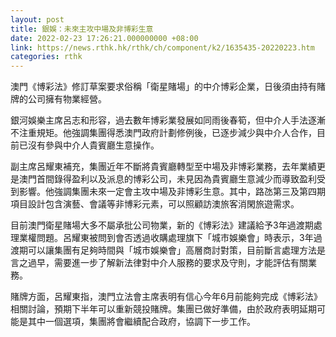 ```yaml
---
layout: post
title: 銀娛：未來主攻中場及非博彩生意
date: 2022-02-23 17:26:21.000000000 +08:00
link: https://news.rthk.hk/rthk/ch/component/k2/1635435-20220223.htm
categories: rthk
---
```


澳門《博彩法》修訂草案要求俗稱「衛星賭場」的中介博彩企業，日後須由持有賭牌的公司擁有物業經營。

銀河娛樂主席呂志和形容，過去數年博彩業發展如同雨後春筍，但中介人手法逐漸不注重規矩。他強調集團得悉澳門政府計劃修例後，已逐步減少與中介人合作，目前已沒有參與中介人貴賓廳生意操作。

副主席呂耀東補充，集團近年不斷將貴賓廳轉型至中場及非博彩業務，去年業績更是澳門首間錄得盈利以及派息的博彩公司，未見因為貴賓廳生意減少而導致盈利受到影響。他強調集團未來一定會主攻中場及非博彩生意。其中，路氹第三及第四期項目設計包含演藝、會議等非博彩元素，可以照顧訪澳旅客消閑旅遊需求。

目前澳門衛星賭場大多不屬承批公司物業，新的《博彩法》建議給予3年過渡期處理業權問題。呂耀東被問到會否透過收購處理旗下「城市娛樂會」時表示，3年過渡期可以讓集團有足夠時間與「城市娛樂會」高層商討對策，目前斷言處理方法是言之過早，需要進一步了解新法律對中介人服務的要求及守則，才能評估有關業務。

賭牌方面，呂耀東指，澳門立法會主席表明有信心今年6月前能夠完成《博彩法》相關討論，預期下半年可以重新競投賭牌。集團已做好準備，由於政府表明延期可能是其中一個選項，集團將會繼續配合政府，協調下一步工作。
